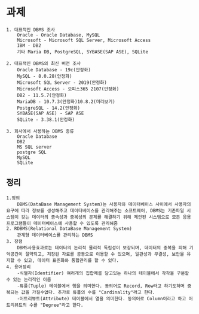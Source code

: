 # 과제

    1. 대표적인 DBMS 조사
        Oracle - Oracle Database, MySQL
        Microsoft - Microsoft SQL Server, Microsoft Access
        IBM - DB2
        기타 Maria DB, PostgreSQL, SYBASE(SAP ASE), SQLite

    2. 대표적인 DBMS의 최신 버전 조사
        Oracle Database - 19c(안정화)
        MySQL - 8.0.28(안정화)
        Microsoft SQL Server - 2019(안정화)
        Microsoft Access - 오피스365 2107(안정화)
        DB2 - 11.5.7(안정화)
        MariaDB - 10.7.3(안정화)10.8.2(미리보기)
        PostgreSQL - 14.2(안정화)
        SYBASE(SAP ASE) - SAP ASE
        SQLite - 3.38.1(안정화)

    3. 회사에서 사용하는 DBMS 종류
        Oracle Database
        DB2
        MS SQL server
        postgre SQL
        MySQL
        SQLite

## 정리

    1.정의
        DBMS(DataBase Management System)는 사용자와 데이터베이스 사이에서 사용자의 요구에 따라 정보를 생성해주고 데이터베이스를 관리해주는 소프트웨어, DBMS는 기존파일 시스템이 갖는 데이터의 종속성과 중복성의 문제를 해결하기 위해 제안된 시스템으로 모든 응용 프로그램들이 데이터베이스에 사용할 수 있도록 관리해줌
    2. RDBMS(Relational DataBase Management System)
        관계형 데이터베이스를 관리하는 DBMS
    3. 장점
        DBMS사용효과로는 데이터의 논리적 물리적 독립성이 보장되며, 데이터의 중복을 피해 기억공간이 절약되고, 저장된 자료를 공동으로 이용할 수 있으며, 일관성과 무결성, 보안을 유지할 수 있고, 데이터 표준화와 통합관리를 할 수 있다.
    4. 용어정리
        -식별자(Identifier) 여러개의 집합체를 담고있는 하나의 테이블에서 각각을 구분할 수 있는 논리적인 이름
        -튜플(Tuple) 테이블에서 행을 의미한다. 동의어로 Record, Row라고 하기도하며 중복되는 값을 가질수없다. 추가로 튜플의 수를 "Cardinality"라고 한다.
        -어트리뷰트(Attribute) 테이블에서 열을 의미한다. 동의어로 Column이라고 하고 어트리뷰트의 수를 "Degree"라고 한다.
